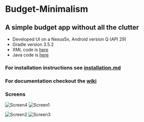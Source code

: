 # Budget-Minimalism
## A simple budget app without all the clutter
 - Developed UI on a Nexus5x, Android version Q (API 29)
 - Gradle version 3.5.2
 - XML code is [here](https://github.com/WSU-4110/Budget-Minimalism/tree/master/BM/app/src/main/res/layout)
 - Java code is [here](https://github.com/WSU-4110/Budget-Minimalism/tree/master/BM/app/src/main/java/com/example/bm)

### For installation instructions see [installation.md](https://github.com/WSU-4110/Budget-Minimalism/blob/master/installation.md)

### For documentation checkout the [wiki](https://github.com/WSU-4110/Budget-Minimalism/wiki)

### Screens
![Screen4](https://github.com/WSU-4110/Budget-Minimalism/blob/master/screenshots/loginScreen.png "loginPage") ![Screen1](https://github.com/WSU-4110/Budget-Minimalism/blob/master/screenshots/mainMenu.png "MainMenu  ")

![Screen2](https://github.com/WSU-4110/Budget-Minimalism/blob/master/screenshots/expenseinput.png "ExpenseInput") ![Screen3](https://github.com/WSU-4110/Budget-Minimalism/blob/master/screenshots/settingspage.png "ViewPage") 

